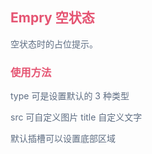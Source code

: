 <script setup>
import BaseUse from './demos/BaseUse.vue'//基本使用
</script>

## <font color=#e55472>Empry 空状态</font>

<font color=#5e6d82>空状态时的占位提示。</font>

### <font color=#e55472>使用方法</font>

<font color=#5e6d82>type 可是设置默认的 3 种类型</font>
<br>

<font color=#5e6d82>src 可自定义图片 title 自定义文字</font>
<br>

<font color=#5e6d82>默认插槽可以设置底部区域</font>
<br>
<BaseUse/>
